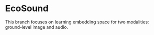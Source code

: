 # EcoSound

This branch focuses on learning embedding space for two modalities: ground-level image and audio.
